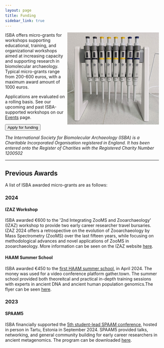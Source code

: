 ```yaml
---
layout: page
title: Funding
sidebar_link: true
---
```


<img align="right" width="300" src="/assets/images/misc/PXL_20210915_140350906.jpg">

ISBA offers micro-grants for workshops supporting educational, training, and organizational workshops aimed at increasing
capacity and supporting research in biomolecular archaeology. Typical micro-grants range from 200-600 euros, with a maximum award amount of 1000 euros.

Applications are evaluated on a rolling basis. See our upcoming and past ISBA-supported workshops on our [Events](/category/events.md) page.

<button
class="button-join"
role="button"
onclick="window.open('/application','\_blank')"
type="button">
Apply for funding </button>

<p>
  <i>The International Society for Biomolecular Archaeology (ISBA) is a Charitable Incorporated Organisation registered in England.  It has been entered onto the Register of Charities with the Registered Charity Number 1200502</i>

</p>

---

## Previous Awards

A list of ISBA awarded micro-grants are as follows:

### 2024

#### IZAZ Workshop

ISBA awarded €600 to the '2nd Integrating ZooMS and Zooarchaeology' (IZAZ) workshop to provide two early career researcher travel bursaries. IZAZ 2024 offers a retrospective on the evolution of Zooarchaeology by Mass Spectrometry (ZooMS) over the last fifteen years, while focusing on methodological advances and novel applications of ZooMS in zooarchaeology. More information can be seen on the IZAZ website [here](https://izaz2024.sciencesconf.org/).

#### HAAM Summer School

ISBA awarded €450 to the [first HAAM summer school](https://haam-community.github.io/news/2024/04/05/event/), in April 2024. The money was used for a video conference platform gather.town. The summer school provided both theoreitcal and practical in-depth training sessions with experts in ancient DNA and ancient human population genomics.The flyer can be seen [here](assets/documents/affiliates/haam/haam-summerschool-2024/HAAM_Summer_School_flyer_v7.png).

### 2023

#### SPAAM5

ISBA financially supported the [5th student-lead SPAAM conference](https://www.spaam-community.org/events/2023/04/26/news_SPAAM5-registration/), hosted in person in Tartu, Estonia in September 2024. SPAAM5 provided talks, networking, and general community building for early career researchers in ancient metagenomics. The program can be downloaded [here](assets/documents/affiliates/spaam/spaam5/SPAAM5%20In-Person%20Meeting%20-%20Program.pdf).
